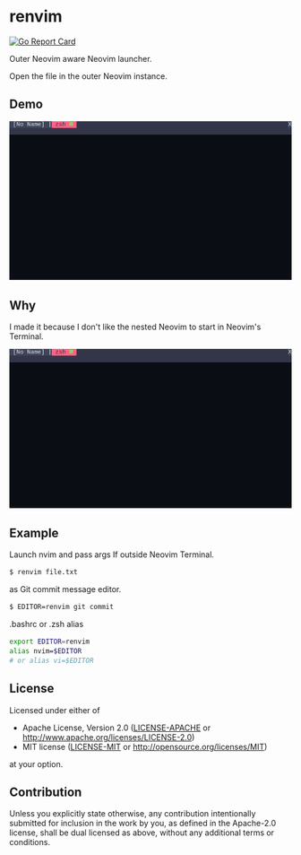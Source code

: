 # renvim

[![Go Report Card](https://goreportcard.com/badge/github.com/yskszk63/renvim)](https://goreportcard.com/report/github.com/yskszk63/renvim)

Outer Neovim aware Neovim launcher.

Open the file in the outer Neovim instance.

## Demo

![demo](assets/demo.png)

## Why

I made it because I don't like the nested Neovim to start in Neovim's Terminal.

![nested](assets/nested.png)

## Example

Launch nvim and pass args If outside Neovim Terminal.

```bash
$ renvim file.txt
```

as Git commit message editor.

```bash
$ EDITOR=renvim git commit
```

.bashrc or .zsh alias

```bash
export EDITOR=renvim
alias nvim=$EDITOR
# or alias vi=$EDITOR
```

## License

Licensed under either of

 * Apache License, Version 2.0
   ([LICENSE-APACHE](LICENSE-APACHE) or http://www.apache.org/licenses/LICENSE-2.0)
 * MIT license
   ([LICENSE-MIT](LICENSE-MIT) or http://opensource.org/licenses/MIT)

at your option.

## Contribution

Unless you explicitly state otherwise, any contribution intentionally submitted
for inclusion in the work by you, as defined in the Apache-2.0 license, shall be
dual licensed as above, without any additional terms or conditions.
